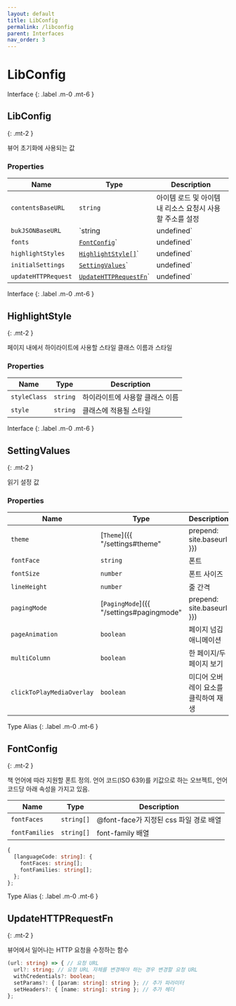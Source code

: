 ```yaml
---
layout: default
title: LibConfig
permalink: /libconfig
parent: Interfaces
nav_order: 3
---
```


# LibConfig

Interface
{: .label .m-0 .mt-6 }

## LibConfig
{: .mt-2 }

뷰어 초기화에 사용되는 값

### Properties

| Name                | Type                                                     | Description                                                       |
| ------------------- | -------------------------------------------------------- | ----------------------------------------------------------------- |
| `contentsBaseURL`   | `string`                                                 | 아이템 로드 및 아이템 내 리소스 요청시 사용할 주소를 설정         |
| `bukJSONBaseURL`    | `string | undefined`                                      | buk.json 요청시 사용할 주소를 설정, 없으면 `contentsBaseURL` 사용 |
| `fonts`             | [`FontConfig`](#fontconfig)`| undefined`                   | 뷰어에서 지원할 폰트                                                          |
| `highlightStyles`   | [`HighlightStyle[]`](#highlightstyle)`| undefined`         | 하이라이트 스타일                                            |
| `initialSettings`   | [`SettingValues`](#settingvalues)`| undefined`             | 읽기 설정 초기값                                                  |
| `updateHTTPRequest` | [`UpdateHTTPRequestFn`](#updatehttprequestfn)`| undefined` | 뷰어에서 일어나는 요청을 수정하는 함수                            |


Interface
{: .label .m-0 .mt-6 }

## HighlightStyle
{: .mt-2 }

페이지 내에서 하이라이트에 사용할 스타일 클래스 이름과 스타일

### Properties

| Name         | Type     | Description                          |
| ------------ | -------- | ------------------------------------ |
| `styleClass` | `string` | 하이라이트에 사용할 클래스 이름 |
| `style`      | `string` | 클래스에 적용될 스타일               |


Interface
{: .label .m-0 .mt-6 }

## SettingValues
{: .mt-2 }

읽기 설정 값

### Properties

| Name                      | Type                                     | Description                          |
| ------------------------- | ---------------------------------------- | ------------------------------------ |
| `theme`                   | [`Theme`]({{ "/settings#theme" | prepend: site.baseurl }})           | 테마                                 |
| `fontFace`                | `string`                                 | 폰트                                 |
| `fontSize`                | `number`                                 | 폰트 사이즈                          |
| `lineHeight`              | `number`                                 | 줄 간격                          |
| `pagingMode`              | [`PagingMode`]({{ "/settings#pagingmode" | prepend: site.baseurl }}) | 페이지/스크롤 모드     |
| `pageAnimation`           | `boolean`                                | 페이지 넘김 애니메이션               |
| `multiColumn`             | `boolean`                                | 한 페이지/두 페이지 보기       |
| `clickToPlayMediaOverlay` | `boolean`                                | 미디어 오버레이 요소를 클릭하여 재생 |


Type Alias
{: .label .m-0 .mt-6 }

## FontConfig
{: .mt-2 }

책 언어에 따라 지원할 폰트 정의. 언어 코드(ISO 639)를 키값으로 하는 오브젝트, 언어 코드당 아래 속성을 가지고 있음.

| Name           | Type       | Description                            |
| -------------- | ---------- | -------------------------------------- |
| `fontFaces`    | `string[]` | @font-face가 지정된 css 파일 경로 배열 |
| `fontFamilies` | `string[]` | font-family 배열                       |

```typescript
{
  [languageCode: string]: {
    fontFaces: string[];
    fontFamilies: string[];
  };
};
```

Type Alias
{: .label .m-0 .mt-6 }

## UpdateHTTPRequestFn
{: .mt-2 }

뷰어에서 일어나는 HTTP 요청을 수정하는 함수

```typescript
(url: string) => { // 요청 URL
  url?: string; // 요청 URL 자체를 변경해야 하는 경우 변경할 요청 URL
  withCredentials?: boolean;
  setParams?: { [param: string]: string }; // 추가 파라미터
  setHeaders?: { [name: string]: string }; // 추가 헤더
};
```
